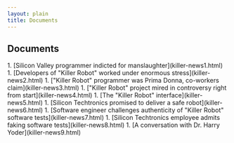 ```yaml
---
layout: plain
title: Documents
---
```


## Documents

<div class="doc-index" markdown="1">
1. [Silicon Valley programmer indicted for manslaughter](killer-news1.html)
1. [Developers of "Killer Robot" worked under enormous stress](killer-news2.html)
1. ["Killer Robot" programmer was Prima Donna, co-workers claim](killer-news3.html)
1. ["Killer Robot" project mired in controversy right from start](killer-news4.html)
1. [The "Killer Robot" interface](killer-news5.html)
1. [Silicon Techtronics promised to deliver a safe robot](killer-news6.html)
1. [Software engineer challenges authenticity of "Killer Robot" software tests](killer-news7.html)
1. [Silicon Techtronics employee admits faking software tests](killer-news8.html)
1. [A conversation with Dr. Harry Yoder](killer-news9.html)
</div>
